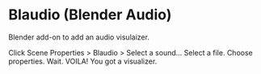 # Blaudio (Blender Audio)

Blender add-on to add an audio visulaizer.

Click Scene Properties > Blaudio > Select a sound...
Select a file.
Choose properties.
Wait.
VOILA!
You got a visualizer.

